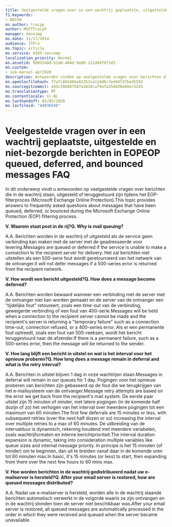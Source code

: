 ```yaml
---
title: Veelgestelde vragen over in een wachtrij geplaatste, uitgestelde en niet-bezorgde berichten in EOP
f1.keywords:
- NOCSH
ms.author: tracyp
author: MSFTTracyP
manager: dansimp
ms.date: 11/17/2014
audience: ITPro
ms.topic: article
ms.service: O365-seccomp
localization_priority: Normal
ms.assetid: 9d015a0d-52a0-484d-9a08-121d04f973d3
ms.custom:
- seo-marvel-apr2020
description: Antwoorden vinden op veelgestelde vragen over berichten die in de wachtrij staan, uitgesteld of teruggestuurd zijn tijdens het EOP-filterproces (Microsoft Exchange Online Protection).
ms.openlocfilehash: f7a7c8b5466e02353ca114d6c7ed44f37bed5592
ms.sourcegitcommit: a45cf8b887587a1810caf9afa354638e68ec5243
ms.translationtype: MT
ms.contentlocale: nl-NL
ms.lasthandoff: 05/05/2020
ms.locfileid: "44036546"
---
```

# <a name="eop-queued-deferred-and-bounced-messages-faq"></a><span data-ttu-id="efd8c-103">Veelgestelde vragen over in een wachtrij geplaatste, uitgestelde en niet-bezorgde berichten in EOP</span><span class="sxs-lookup"><span data-stu-id="efd8c-103">EOP queued, deferred, and bounced messages FAQ</span></span>

<span data-ttu-id="efd8c-104">In dit onderwerp vindt u antwoorden op veelgestelde vragen over berichten die in de wachtrij staan, uitgesteld of teruggestuurd zijn tijdens het EOP-filterproces (Microsoft Exchange Online Protection).</span><span class="sxs-lookup"><span data-stu-id="efd8c-104">This topic provides answers to frequently asked questions about messages that have been queued, deferred, or bounced during the Microsoft Exchange Online Protection (EOP) filtering process.</span></span>

<span data-ttu-id="efd8c-105">**V. Waarom staat post in de rij?**</span><span class="sxs-lookup"><span data-stu-id="efd8c-105">**Q. Why is mail queuing?**</span></span>

<span data-ttu-id="efd8c-106">A.</span><span class="sxs-lookup"><span data-stu-id="efd8c-106">A.</span></span> <span data-ttu-id="efd8c-107">Berichten worden in de wachtrij of uitgesteld als de service geen verbinding kan maken met de server met de geadresseerde voor levering.</span><span class="sxs-lookup"><span data-stu-id="efd8c-107">Messages are queued or deferred if the service is unable to make a connection to the recipient server for delivery.</span></span> <span data-ttu-id="efd8c-108">Het zal berichten niet uitstellen als een 500-serie fout wordt geretourneerd van het netwerk van de ontvanger.</span><span class="sxs-lookup"><span data-stu-id="efd8c-108">It will not defer messages if a 500-series error is returned from the recipient network.</span></span>

<span data-ttu-id="efd8c-109">**V. Hoe wordt een bericht uitgesteld?**</span><span class="sxs-lookup"><span data-stu-id="efd8c-109">**Q. How does a message become deferred?**</span></span>

<span data-ttu-id="efd8c-110">A.</span><span class="sxs-lookup"><span data-stu-id="efd8c-110">A.</span></span> <span data-ttu-id="efd8c-111">Berichten worden bewaard wanneer een verbinding met de server met de ontvanger niet kan worden gemaakt en de server van de ontvanger een "tijdelijke fout" retoureert, zoals een time-out van de verbinding, geweigerde verbinding of een fout van 400-serie.</span><span class="sxs-lookup"><span data-stu-id="efd8c-111">Messages will be held when a connection to the recipient server cannot be made and the recipient's server is returning a "temporary failure" such as a connection time-out, connection refused, or a 400-series error.</span></span> <span data-ttu-id="efd8c-112">Als er een permanente fout optreedt, zoals een fout van 500-reeksen, wordt het bericht teruggestuurd naar de afzender.</span><span class="sxs-lookup"><span data-stu-id="efd8c-112">If there is a permanent failure, such as a 500-series error, then the message will be returned to the sender.</span></span>

<span data-ttu-id="efd8c-113">**V. Hoe lang blijft een bericht in uitstel en wat is het interval voor het opnieuw proberen?**</span><span class="sxs-lookup"><span data-stu-id="efd8c-113">**Q. How long does a message remain in deferral and what is the retry interval?**</span></span>

<span data-ttu-id="efd8c-114">A.</span><span class="sxs-lookup"><span data-stu-id="efd8c-114">A.</span></span> <span data-ttu-id="efd8c-115">Berichten in uitstel blijven 1 dag in onze wachtrijen staan.</span><span class="sxs-lookup"><span data-stu-id="efd8c-115">Messages in deferral will remain in our queues for 1 day.</span></span> <span data-ttu-id="efd8c-116">Pogingen voor het opnieuw proberen van berichten zijn gebaseerd op de fout die we terugkrijgen van het e-mailsysteem van de ontvanger.</span><span class="sxs-lookup"><span data-stu-id="efd8c-116">Message retry attempts are based on the error we get back from the recipient's mail system.</span></span> <span data-ttu-id="efd8c-117">De eerste paar uitstel zijn 15 minuten of minder, met latere pogingen (in de komende half dozijn of zo) het verhogen van het interval over meerdere pogingen tot een maximum van 60 minuten.</span><span class="sxs-lookup"><span data-stu-id="efd8c-117">The first few deferrals are 15 minutes or less, with subsequent retries (over the next half dozen or so) increasing the interval over multiple retries to a max of 60 minutes.</span></span> <span data-ttu-id="efd8c-118">De uitbreiding van de intervalduur is dynamisch, rekening houdend met meerdere variabelen, zoals wachtrijformaten en interne berichtprioriteit.</span><span class="sxs-lookup"><span data-stu-id="efd8c-118">The interval duration expansion is dynamic, taking into consideration multiple variables like queue sizes and internal message priority.</span></span> <span data-ttu-id="efd8c-119">In principe is het 15 minuten (of minder) om te beginnen, dan uit te breiden vanaf daar in de komende uren tot 60 minuten max.</span><span class="sxs-lookup"><span data-stu-id="efd8c-119">In basic, it's 15 minutes (or less) to start, then expanding from there over the next few hours to 60 mins max.</span></span>

<span data-ttu-id="efd8c-120">**V. Hoe worden berichten in de wachtrij gedistribueerd nadat uw e-mailserver is hersteld?**</span><span class="sxs-lookup"><span data-stu-id="efd8c-120">**Q. After your email server is restored, how are queued messages distributed?**</span></span>

<span data-ttu-id="efd8c-121">A.</span><span class="sxs-lookup"><span data-stu-id="efd8c-121">A.</span></span> <span data-ttu-id="efd8c-122">Nadat uw e-mailserver is hersteld, worden alle in de wachtrij staande berichten automatisch verwerkt in de volgorde waarin ze zijn ontvangen en in de wachtrij stonden toen de server niet beschikbaar was.</span><span class="sxs-lookup"><span data-stu-id="efd8c-122">After your email server is restored, all queued messages are automatically processed in the order in which they were received and queued when the server became unavailable.</span></span>
